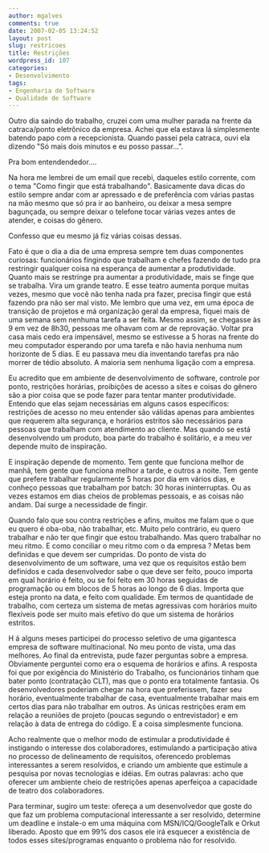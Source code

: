 ```yaml
---
author: mgalves
comments: true
date: 2007-02-05 13:24:52
layout: post
slug: restricoes
title: Restrições
wordpress_id: 107
categories:
- Desenvolvimento
tags:
- Engenharia de Software
- Qualidade de Software
---
```


Outro dia saindo do trabalho,  cruzei com uma mulher parada na frente da catraca/ponto eletrônico da empresa. Achei que ela estava lá simplesmente batendo papo com a recepcionista. Quando passei pela catraca, ouvi ela dizendo "Só mais dois minutos e eu posso passar...".

Pra bom entendendedor....

Na hora me lembrei de um email que recebi,  daqueles estilo corrente, com o tema "Como fingir que está trabalhando". Basicamente dava dicas do estilo sempre andar com ar apressado e de preferência com várias pastas na mão mesmo que só pra ir ao banheiro, ou deixar a mesa sempre bagunçada, ou sempre deixar o telefone tocar várias vezes antes de atender, e coisas do gênero.

Confesso que eu mesmo já fiz várias coisas dessas.

Fato é que o dia a dia de uma empresa sempre tem duas componentes curiosas: funcionários fingindo que trabalham e chefes fazendo de tudo pra restringir qualquer coisa na esperança de aumentar a produtividade. Quanto mais se restringe pra aumentar a produtividade, mais se finge que se trabalha. Vira um grande teatro. E esse teatro aumenta porque muitas vezes, mesmo que você não tenha nada pra fazer, precisa fingir que está fazendo pra não ser mal visto. Me lembro que uma vez, em uma época de transição de projetos e má organização geral da empresa, fiquei mais de uma semana sem nenhuma tarefa a ser feita. Mesmo assim, se chegasse às 9 em vez de 8h30, pessoas me olhavam com ar de reprovação. Voltar pra casa mais cedo era impensável, mesmo se estivesse a 5 horas na frente do meu computador esperando por uma tarefa e não havia nenhuma num horizonte de 5 dias. E eu passava meu dia inventando tarefas pra não morrer de tédio absoluto. A maioria sem nenhuma ligação com a empresa.

Eu acredito que em ambiente de desenvolvimento de software, controle por ponto, restrições horárias, proibições de acesso a sites e coisas do gênero são a pior coisa que se pode fazer para tentar manter produtividade. Entendo que elas sejam necessárias em alguns casos específicos: restrições de acesso no meu entender são válidas apenas para ambientes que requerem alta segurança, e horários estritos são necessários para pessoas que trabalham com atendimento ao cliente. Mas quando se está desenvolvendo um produto, boa parte do trabalho é solitário, e a meu ver depende muito de inspiração.

E inspiração depende de momento. Tem gente que funciona melhor de manhã, tem gente que funciona melhor a tarde, e outros a noite. Tem gente que prefere trabalhar regularmente 5 horas por dia em vários dias, e conheço pessoas que trabalham por batch: 30 horas ininterruptas. Ou as vezes estamos em dias cheios de problemas pessoais, e as coisas não andam. Daí surge a necessidade de fingir.

Quando falo que sou contra restrições e afins, muitos me falam que o que eu quero é oba-oba, não trabalhar, etc.  Muito pelo contrário, eu quero trabalhar e não ter que fingir que estou trabalhando. Mas quero trabalhar no meu ritmo.  E como conciliar o meu ritmo com o da empresa ? Metas bem definidas e que devem ser cumpridas. Do ponto de vista do desenvolvimento de um software, uma vez que os requisitos estão bem definidos e cada desenvolvedor sabe o que deve ser feito, pouco importa em qual horário é feito, ou se foi feito em 30 horas seguidas de programação ou em blocos de 5 horas ao longo de 6 dias. Importa que esteja pronto na data, e feito com qualidade. Em termos de quantidade de trabalho, com certeza um sistema de metas agressivas com horários muito flexíveis pode ser muito mais efetivo do que um sistema de horários estritos.

H á alguns meses participei do processo seletivo de uma gigantesca empresa de software multinacional. No meu ponto de vista, uma das melhores. Ao final da entrevista, pude fazer perguntas sobre a empresa. Obviamente perguntei como era o esquema de horários e afins. A resposta foi que por exigência do Ministério do Trabalho, os funcionários tinham que bater ponto (contratação CLT), mas que o ponto era totalmente fantasia. Os desenvolvedores poderiam chegar na hora que preferissem, fazer seu horário, eventualmente trabalhar de casa, eventualmente trabalhar mais em certos dias para não trabalhar em outros. As únicas restrições eram em relação a reuniões de projeto (poucas segundo o entrevistador) e em relação à data de entrega do código. E a coisa simplesmente funciona.

Acho realmente que o melhor modo de estimular a produtividade é instigando o interesse dos colaboradores, estimulando a participação ativa no processo de delineamento de requisitos, oferencedo problemas interessantes a serem resolvidos, e criando um ambiente que estimule a pesquisa por novas tecnologias e idéias.  Em outras palavras: acho que oferecer um ambiente cheio de restrições apenas aperfeiçoa a capacidade de teatro dos colaboradores.

Para terminar, sugiro um teste: ofereça a um desenvolvedor que goste do que faz um problema computacional interessante a ser resolvido,  determine um deadline e instale-o em uma máquina com MSN/ICQ/GoogleTalk e Orkut liberado. Aposto que em 99% dos casos ele irá esquecer a existência de todos esses sites/programas enquanto o problema não for resolvido.
